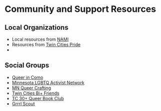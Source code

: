 # Community and Support Resources

## Local Organizations
- Local resources from [NAMI](https://namimn.org/education-and-public-awareness/nami-resources-lgbtq-community/)
- Resources from [Twin Cities Pride ](https://tcpride.org/community-resources/)
- 

## Social Groups
- [Queer in Como](https://www.facebook.com/share/g/1XUauRus1n/)
- [Minnesota LGBTQ Activist Network](https://www.facebook.com/share/g/1XzHrEbDre/)
- [MN Queer Crafting](https://www.facebook.com/share/g/15bJX57WHH/)
- [Twin Cities Bi+ Friends](https://www.facebook.com/share/g/15cJqdcmQk/)
- [TC 30+ Queer Book Club](https://www.facebook.com/share/g/1Q4SMwMQXn/)
- [Grrrl Scout](grrrlscout.com)
